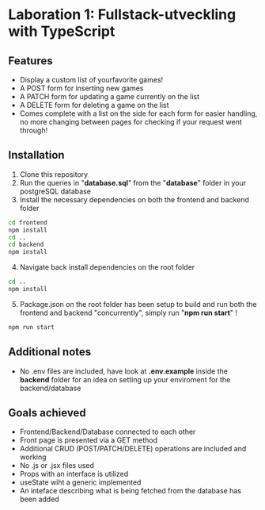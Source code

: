 # Laboration 1: Fullstack-utveckling with TypeScript

## Features

- Display a custom list of yourfavorite games!
- A POST form for inserting new games
- A PATCH form for updating a game currently on the list
- A DELETE form for deleting a game on the list
- Comes complete with a list on the side for each form for easier handling, no more changing between pages for checking if your request went through!

## Installation

1. Clone this repository
2. Run the queries in "**database.sql**" from the "**database**" folder in your postgreSQL database
3. Install the necessary dependencies on both the frontend and backend folder

```sh
cd frontend
npm install
cd ..
cd backend
npm install
```

4. Navigate back install dependencies on the root folder

```sh
cd ..
npm install
```

5. Package.json on the root folder has been setup to build and run both the frontend and backend "concurrently", simply run "**npm run start**" !

```sh
npm run start
```

## Additional notes

- No .env files are included, have look at **.env.example** inside the **backend** folder for an idea on setting up your enviroment for the backend/database

## Goals achieved

- Frontend/Backend/Database connected to each other
- Front page is presented via a GET method
- Additional CRUD (POST/PATCH/DELETE) operations are included and working
- No .js or .jsx files used
- Props with an interface is utilized
- useState wiht a generic implemented
- An inteface describing what is being fetched from the database has been added
